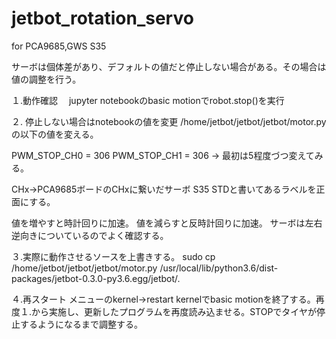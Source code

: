 # jetbot_rotation_servo
for PCA9685,GWS S35

サーボは個体差があり、デフォルトの値だと停止しない場合がある。その場合は値の調整を行う。

１.動作確認
　jupyter notebookのbasic motionでrobot.stop()を実行

２. 停止しない場合はnotebookの値を変更
/home/jetbot/jetbot/jetbot/motor.pyの以下の値を変える。

PWM_STOP_CH0 = 306
PWM_STOP_CH1 = 306
→ 最初は5程度づつ変えてみる。 

CHx→PCA9685ボードのCHxに繋いだサーボ
S35 STDと書いてあるラベルを正面にする。

値を増やすと時計回りに加速。
値を減らすと反時計回りに加速。
サーボは左右逆向きについているのでよく確認する。

３.実際に動作させるソースを上書きする。
sudo cp /home/jetbot/jetbot/jetbot/motor.py /usr/local/lib/python3.6/dist-packages/jetbot-0.3.0-py3.6.egg/jetbot/.

４.再スタート
   メニューのkernel→restart kernelでbasic motionを終了する。再度１.から実施し、更新したプログラムを再度読み込ませる。STOPでタイヤが停止するようになるまで調整する。
